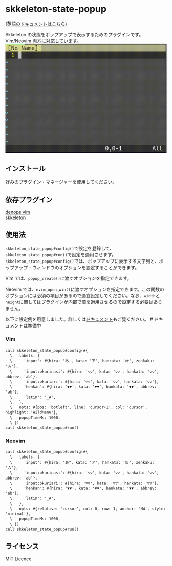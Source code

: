 # skkeleton-state-popup
([英語のドキュメントはこちら](README.md))

Skkeleton の状態をポップアップで表示するためのプラグインです。Vim/Neovim 両方に対応しています。  
![screenshot](https://raw.githubusercontent.com/NI57721/skkeleton-state-popup/assets/screenshot.gif)

## インストール
好みのプラグイン・マネージャーを使用してください。

## 依存プラグイン
[denops.vim](https://github.com/vim-denops/denops.vim)  
[skkeleton](https://github.com/vim-skk/skkeleton)

## 使用法

`skkeleton_state_popup#config()`で設定を登録して、`skkeleton_state_popup#run()`で設定を適用させます。`skkeleton_state_popup#config()`では、ポップアップに表示する文字列と、ポップアップ・ウィンドウのオプションを設定することができます。

Vim では、`popup_create()`に渡すオプションを指定できます。

Neovim では、`nvim_open_win()`に渡すオプションを指定できます。この関数のオプションには必須の項目があるので適宜設定してください。なお、`width`と`height`に関してはプラグインが内部で値を適用させるので設定する必要はありません。

以下に設定例を用意しました。詳しくは[ドキュメント](doc/skkeleton_state_popup.txt)もご覧ください。 # ドキュメントは準備中
### Vim
```vim
call skkeleton_state_popup#config(#{
  \   labels: {
  \     'input': #{hira: 'あ', kata: 'ア', hankata: 'ｶﾅ', zenkaku: 'Ａ'},
  \     'input:okurinasi': #{hira: '▽▽', kata: '▽▽', hankata: '▽▽', abbrev: 'ab'},
  \     'input:okuriari': #{hira: '▽▽', kata: '▽▽', hankata: '▽▽'},
  \     'henkan': #{hira: '▼▼', kata: '▼▼', hankata: '▼▼', abbrev: 'ab'},
  \     'latin': '_A',
  \   },
  \   opts: #{pos: 'botleft', line: 'cursor+1', col: 'cursor', highlight: 'WildMenu'},
  \   popupTimeMs: 1000,
  \ })
call skkeleton_state_popup#run()
```

### Neovim
```vim
call skkeleton_state_popup#config(#{
  \   labels: {
  \     'input': #{hira: "あ", kata: 'ア', hankata: 'ｶﾅ', zenkaku: 'Ａ'},
  \     'input:okurinasi': #{hira: '▽▽', kata: '▽▽', hankata: '▽▽', abbrev: 'ab'},
  \     'input:okuriari': #{hira: '▽▽', kata: '▽▽', hankata: '▽▽'},
  \     'henkan': #{hira: '▼▼', kata: '▼▼', hankata: '▼▼', abbrev: 'ab'},
  \     'latin': '_A',
  \   },
  \   opts: #{relative: 'cursor', col: 0, row: 1, anchor: 'NW', style: 'minimal'},
  \   popupTimeMs: 1000,
  \ })
call skkeleton_state_popup#run()
```

## ライセンス
MIT Licence

